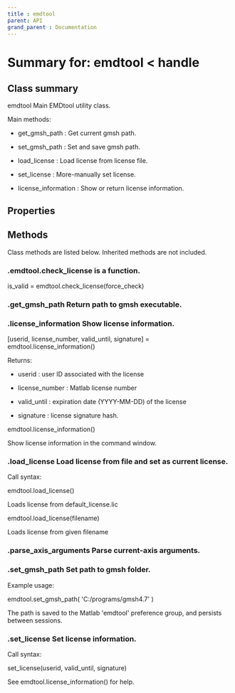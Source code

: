 ```yaml
---
title : emdtool
parent: API
grand_parent : Documentation
---
```

# Summary for: **emdtool**  < handle

## Class summary

emdtool Main EMDtool utility class.

Main methods:

* get_gmsh_path : Get current gmsh path.

* set_gmsh_path : Set and save gmsh path.

* load_license : Load license from license file.

* set_license : More-manually set license.

* license_information : Show or return license information.

## Properties


## Methods

Class methods are listed below. Inherited methods are not included.

### .emdtool.**check_license** is a function.
is_valid = emdtool.check_license(force_check)

### .**get_gmsh_path** Return path to gmsh executable.

### .**license_information** Show license information.

[userid, license_number, valid_until, signature] = emdtool.license_information()

Returns:

* userid : user ID associated with the license

* license_number : Matlab license number

* valid_until : expiration date (YYYY-MM-DD) of the license

* signature : license signature hash.


emdtool.license_information()

Show license information in the command window.

### .**load_license** Load license from file and set as current license.

Call syntax:

emdtool.load_license()

Loads license from default_license.lic

emdtool.load_license(filename)

Loads license from given filename

### .**parse_axis_arguments** Parse current-axis arguments.

### .**set_gmsh_path** Set path to gmsh folder.

Example usage:

emdtool.set_gmsh_path( 'C:/programs/gmsh4.7' )

The path is saved to the Matlab 'emdtool' preference group, and persists
between sessions.

### .**set_license** Set license information.

Call syntax:

set_license(userid, valid_until, signature)

See emdtool.license_information() for help.


